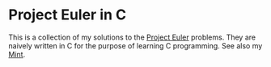 # Project Euler in C

This is a collection of my solutions to the [Project Euler](https://projecteuler.net/) problems. They are naively written in C for the purpose of learning C programming. See also my [Mint](https://min.togetter.com/r1GcW6O).
